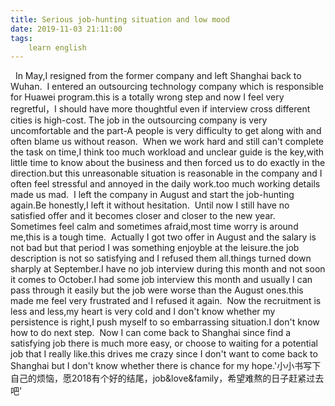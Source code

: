 ```yaml
---
title: Serious job-hunting situation and low mood
date: 2019-11-03 21:11:00
tags:
    learn english
---
```

  In May,I resigned from the former company and left Shanghai back to Wuhan.  I entered an outsourcing technology company which is responsible for Huawei program.this is a totally wrong step and now I feel very regretful，I should have more thoughtful even if interview cross different cities is high-cost. The job in the outsourcing company is very uncomfortable and the part-A people is very difficulty to get along with and often blame us without reason.  When we work hard and still can't complete the task on time,I think too much workload and unclear guide is the key,with little time to know about the business and then forced us to do exactly in the direction.but this unreasonable situation is reasonable in the company and I often feel stressful and annoyed in the daily work.too much working details made us mad.  I left the company in August and start the job-hunting again.Be honestly,I left it without hesitation.  Until now I still have no satisfied offer and it becomes closer and closer to the new year.  Sometimes feel calm and sometimes afraid,most time worry is around me,this is a tough time.  Actually I got two offer in August and the salary is not bad but that period I was something enjoyble at the leisure.the job description is not so satisfying and I refused them all.things turned down sharply at September.I have no job interview during this month and not soon it comes to October.I had some job interview this month and usually I can pass through it easily but the job were worse than the August ones.this made me feel very frustrated and I refused it again.  Now the recruitment is less and less,my heart is very cold and I don't know whether my persistence is right,I push myself to so embarrassing situation.I don't know how to do next step.  Now I can come back to Shanghai since find a satisfying job there is much more easy, or choose to waiting for a potential job that I really like.this drives me crazy since I don't want to come back to Shanghai but I don't know whether there is chance for my hope.'小小书写下自己的烦恼，愿2018有个好的结尾，job&love&family，希望难熬的日子赶紧过去吧'